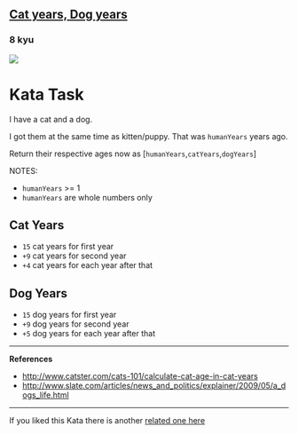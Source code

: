 <h2><a href=https://www.codewars.com/kata/5a6663e9fd56cb5ab800008b/train/javascript target="_blank">Cat years, Dog years</a></h2><h3>8 kyu</h3><img src="https://i.imgur.com/ta6gv1i.png?1"><h1 id="kata-task">Kata Task</h1><p>I have a cat and a dog.</p><p>I got them at the same time as kitten/puppy. That was <code>humanYears</code> years ago.</p><p>Return their respective ages now as [<code>humanYears</code>,<code>catYears</code>,<code>dogYears</code>]</p><p>NOTES:</p><ul><li><code>humanYears</code> &gt;= 1</li><li><code>humanYears</code> are whole numbers only</li></ul><h2 id="cat-years">Cat Years</h2><ul><li><code>15</code> cat years for first year</li><li><code>+9</code> cat years for second year</li><li><code>+4</code> cat years for each year after that</li></ul><h2 id="dog-years">Dog Years</h2><ul><li><code>15</code> dog years for first year</li><li><code>+9</code> dog years for second year</li><li><code>+5</code> dog years for each year after that</li></ul><hr><p><strong>References</strong></p><ul><li><a href="http://www.catster.com/cats-101/calculate-cat-age-in-cat-years" data-turbolinks="false" target="_blank">http://www.catster.com/cats-101/calculate-cat-age-in-cat-years</a></li><li><a href="http://www.slate.com/articles/news_and_politics/explainer/2009/05/a_dogs_life.html" data-turbolinks="false" target="_blank">http://www.slate.com/articles/news_and_politics/explainer/2009/05/a_dogs_life.html</a></li></ul><hr><p>If you liked this Kata there is another <a href="https://www.codewars.com/kata/cat-years-dog-years-2" data-turbolinks="false" target="_blank">related one here</a></p>